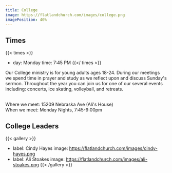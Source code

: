 ```yaml
---
title: College
image: https://flatlandchurch.com/images/college.png
imagePosition: 40%
---
```


## Times

{{< times >}}
- day: Monday
  time: 7:45 PM
{{</ times >}}

Our College ministry is for young adults ages 18-24. During our meetings we spend time in prayer and study as we reflect upon and discuss Sunday's sermon. Throughout the year you can join us for one of our several events including: concerts, ice skating, volleyball, and retreats.<br><br> 

Where we meet: 15209 Nebraska Ave (Ali's House)<br>
When we meet: Monday Nights, 7:45-9:00pm

## College Leaders

{{< gallery >}}
- label: Cindy Hayes
  image: https://flatlandchurch.com/images/cindy-hayes.png
- label: Ali Stoakes
  image: https://flatlandchurch.com/images/ali-stoakes.png
{{< /gallery >}}
